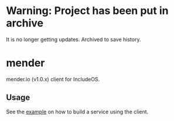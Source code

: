 # Warning: Project has been put in archive
It is no longer getting updates. Archived to save history.

# mender

mender.io (v1.0.x) client for IncludeOS.

## Usage

See the [example](./example) on how to build a service using the client.
